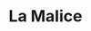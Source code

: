 ---
title: La Malice
cover: assets/images/books/la-malice.png
excerpt: chapitre.pdf
description: Une étrange maladie s’est répandue au sein de l’Union qui ne touche que la gente féminine. Les lois sont claires, une fille atteinte de Malice doit intégrer l’Institut, l’école qui prodigue le traitement contre la maladie, ou alors elle sera condamnée à passer sa vie confinée au Centre.
    Sophia et Lylekh sont deux adolescentes prisonnières au Centre. Entre la maladie et les lois de l’Union, les deux amies feront face à leurs démons intérieurs et devront affronter tous les obstacles qui les empêcheront d’obtenir leur liberté.
---